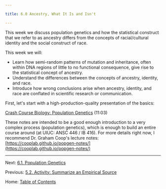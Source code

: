 ```yaml
---

title: 6.0 Ancestry, What It Is and Isn't

---
```


This week we discuss population genetics and how the statistical construct that we refer to as ancestry differs from the concepts of racial/cultural identity and the social construct of race.

This week we will:

- Learn how semi-random patterns of mutation and inheritance, often within DNA regions of little to no functional consequence, give rise to the statistical concept of ancestry.
- Understand the differences between the concepts of ancestry, identity, and race.
- Introduce how wrong conclusions arise when ancestry, identity, and race are conflated in scientific research or communication.

First, let's start with a high-production-quality presentation of the basics:

[Crash Course Biology: Population Genetics](https://youtu.be/WhFKPaRnTdQ) (11:03)

These notes are intended to be a good enough introduction to a very complex process (population genetics), which is enough to build an entire course around (at UIUC: ANSC 446 / IB 416). For more details right now, I recommend Dr. Graham Coop's lecture notes: [https://cooplab.github.io/popgen-notes/](https://cooplab.github.io/popgen-notes/)

------

Next: [6.1. Population Genetics](6.1_population_genetics.md)

Previous: [5.2. Activity: Summarize an Empirical Source](../ch05/5.2_activity_summarize_an_empirical_source.md)

Home: [Table of Contents](../README.md)
